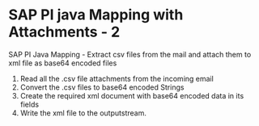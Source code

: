 # SAP PI java Mapping with Attachments - 2
SAP PI Java Mapping - Extract csv files from the mail and attach them to xml file as base64 encoded files

1.  Read all the .csv file attachments from the incoming email
2.  Convert the .csv files to base64 encoded Strings
3.  Create the required xml document with base64 encoded data in its fields
4.  Write the xml file to the outputstream.
